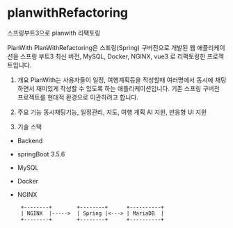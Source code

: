 # planwithRefactoring
스프링부트3으로 planwith 리팩토링

PlanWith
PlanWithRefactoring은 스프링(Spring) 구버전으로 개발된 웹 애플리케이션을
스프링 부트3 최신 버전, MySQL, Docker, NGINX, vue3 로 리팩토링한 프로젝트입니다.

1. 개요
PlanWith는 사용자들이 일정, 여행계획등을 작성할때 여러명에서 동시에 채팅하면서
재미있게 작성할 수 있도록 하는 애플리케이션입니다.
기존 스프링 구버전 프로젝트를 현대적 환경으로 이관하려고 합니다.

2. 주요 기능
동시채팅기능, 일정관리, 지도, 여행 계획 AI 지원, 반응형 UI 지원

3. 기술 스택
- Backend
- springBoot 3.5.6
- MySQL
- Docker
- NGINX

       +--------+        +--------+      +----------+
       | NGINX  |----->  | Spring |<---> | MariaDB  |
       +--------+        +--------+      +----------+
